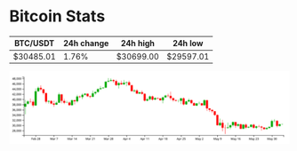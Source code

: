 # Bitcoin Stats

BTC/USDT|24h change|24h high|24h low|
|---|---|---|---|
|$30485.01|1.76%|$30699.00|$29597.01|

<img src="./chart.svg">
